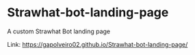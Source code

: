# Strawhat-bot-landing-page
A custom Strawhat Bot landing page

Link: https://gapolveiro02.github.io/Strawhat-bot-landing-page/
